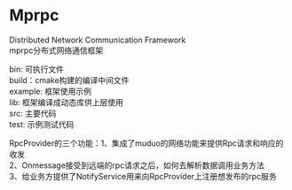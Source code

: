 # Mprpc
Distributed Network Communication Framework  
mprpc分布式网络通信框架 

bin: 可执行文件  
build：cmake构建的编译中间文件  
example: 框架使用示例  
lib: 框架编译成动态库供上层使用  
src: 主要代码   
test: 示例测试代码  

RpcProvider的三个功能：1、集成了muduo的网络功能来提供Rpc请求和响应的收发  
                     2、Onmessage接受到远端的rpc请求之后，如何去解析数据调用业务方法  
                     3、给业务方提供了NotifyService用来向RpcProvider上注册想发布的rpc服务
